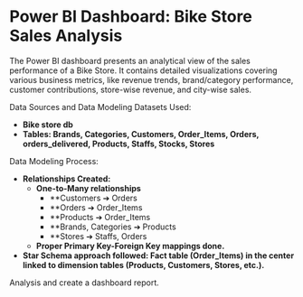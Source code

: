 # Power BI Dashboard: Bike Store Sales Analysis

The Power BI dashboard presents an analytical view of the sales performance of a Bike Store. It contains detailed visualizations covering various business metrics, like revenue trends, brand/category performance, customer contributions, store-wise revenue, and city-wise sales.

Data Sources and Data Modeling
Datasets Used:
- **Bike store db**
- **Tables: Brands, Categories, Customers, Order_Items, Orders, orders_delivered, Products, Staffs, Stocks, Stores**

Data Modeling Process:
- **Relationships Created:**
   - **One-to-Many relationships**
      - **Customers ➔ Orders
      - **Orders ➔ Order_Items
      - **Products ➔ Order_Items
      - **Brands, Categories ➔ Products
      - **Stores ➔ Staffs, Orders
  - **Proper Primary Key-Foreign Key mappings done.**
- **Star Schema approach followed: Fact table (Order_Items) in the center linked to dimension tables (Products, Customers, Stores, etc.).**

Analysis and create a dashboard report.
